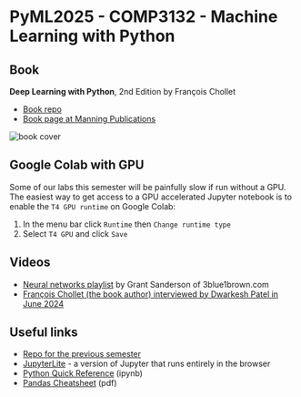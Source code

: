 # PyML2025 - COMP3132 - Machine Learning with Python

## Book
**Deep Learning with Python**, 2nd Edition by François Chollet
- [Book repo](https://github.com/fchollet/deep-learning-with-python-notebooks)
- [Book page at Manning Publications](https://www.manning.com/books/deep-learning-with-python-second-edition)

![book cover](https://images.manning.com/264/352/resize/book/a/2a49d38-96e5-4bf7-8555-57f689c52ebf/Chollet-2ed-HI.png)

## Google Colab with GPU
Some of our labs this semester will be painfully slow if run without a GPU. The easiest way to get access to a GPU accelerated Jupyter notebook is to enable the `T4 GPU runtime` on Google Colab:

1. In the menu bar click `Runtime` then `Change runtime type`
1. Select `T4 GPU` and click `Save`

## Videos
- [Neural networks playlist](https://www.youtube.com/playlist?list=PLZHQObOWTQDNU6R1_67000Dx_ZCJB-3pi) by Grant Sanderson of 3blue1brown.com
- [François Chollet (the book author) interviewed by Dwarkesh Patel in June 2024](https://www.youtube.com/watch?v=UakqL6Pj9xo)

## Useful links
- [Repo for the previous semester](https://github.com/kamrik/PyData2024)
- [JupyterLite](https://jupyterlite.github.io/demo/lab/index.html) - a version of Jupyter that runs entirely in the browser
- [Python Quick Reference](https://nbviewer.org/github/justmarkham/python-reference/blob/master/reference.ipynb) (ipynb)
- [Pandas Cheatsheet](https://pandas.pydata.org/Pandas_Cheat_Sheet.pdf) (pdf)

